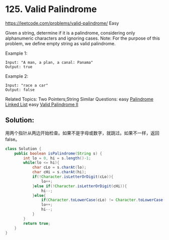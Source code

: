 # 125. Valid Palindrome
<https://leetcode.com/problems/valid-palindrome/>
Easy

Given a string, determine if it is a palindrome, considering only alphanumeric characters and ignoring cases.
Note: For the purpose of this problem, we define empty string as valid palindrome.

Example 1:

    Input: "A man, a plan, a canal: Panama"
    Output: true
Example 2:

    Input: "race a car"
    Output: false

Related Topics: Two Pointers;String
Similar Questions: 
    easy [Palindrome Linked List](https://leetcode.com/problems/valid-palindrome/)
    easy [Valid Palindrome II](https://leetcode.com/problems/valid-palindrome-ii/)

## Solution:
用两个指针从两边开始检查。如果不是字母或数字，就跳过。如果不一样，返回false。

```java
class Solution {
    public boolean isPalindrome(String s) {
        int lo = 0, hi = s.length()-1;
        while(lo <= hi){
            char cLo = s.charAt(lo);
            char cHi = s.charAt(hi);
            if(!Character.isLetterOrDigit(cLo)){
                lo++;
            }else if(!Character.isLetterOrDigit(cHi)){
                hi--;
            }else{
                if(Character.toLowerCase(cLo) != Character.toLowerCase(cHi)) return false;
                lo++;
                hi--;
            }
        }
        return true;
    }
}
```